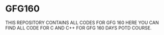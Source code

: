 # GFG160
THIS REPOSITORY CONTAINS ALL CODES FOR GFG 160
HERE YOU CAN FIND ALL CODE FOR C AND C++ FOR GFG 160 DAYS POTD COURSE.
